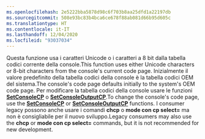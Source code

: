 ```yaml
---
ms.openlocfilehash: 2e5222bba5878d98c6f703b8aa25dfd1a22197db
ms.sourcegitcommit: 508e93bc83b4bca6ce678f88ab081d66b95d605c
ms.translationtype: HT
ms.contentlocale: it-IT
ms.lasthandoff: 12/04/2020
ms.locfileid: "93037034"
---
```

<span data-ttu-id="c879b-101">Questa funzione usa i caratteri Unicode o i caratteri a 8 bit dalla tabella codici corrente della console.</span><span class="sxs-lookup"><span data-stu-id="c879b-101">This function uses either Unicode characters or 8-bit characters from the console's current code page.</span></span> <span data-ttu-id="c879b-102">Inizialmente il valore predefinito della tabella codici della console è la tabella codici OEM del sistema.</span><span class="sxs-lookup"><span data-stu-id="c879b-102">The console's code page defaults initially to the system's OEM code page.</span></span> <span data-ttu-id="c879b-103">Per modificare la tabella codici della console usare le funzioni [**SetConsoleCP**](../setconsolecp.md) o [**SetConsoleOutputCP**](../setconsoleoutputcp.md).</span><span class="sxs-lookup"><span data-stu-id="c879b-103">To change the console's code page, use the [**SetConsoleCP**](../setconsolecp.md) or [**SetConsoleOutputCP**](../setconsoleoutputcp.md) functions.</span></span> <span data-ttu-id="c879b-104">I consumer legacy possono anche usare i comandi **chcp** o **mode con cp select=** ma non è consigliabile per il nuovo sviluppo.</span><span class="sxs-lookup"><span data-stu-id="c879b-104">Legacy consumers may also use the **chcp** or **mode con cp select=** commands, but it is not recommended for new development.</span></span>